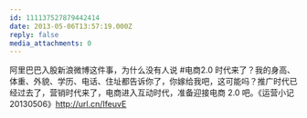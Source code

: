 ```yaml
---
id: 111137527879442414
date: 2013-05-06T13:57:19.000Z
reply: false
media_attachments: 0
---
```


阿里巴巴入股新浪微博这件事，为什么没有人说 #电商2.0 时代来了？我的身高、体重、外貌、学历、电话、住址都告诉你了，你嫁给我吧，这可能吗？推广时代已经过去了，营销时代来了，电商进入互动时代，准备迎接电商 2.0 吧。《运营小记 20130506》http://url.cn/IfeuvE 

